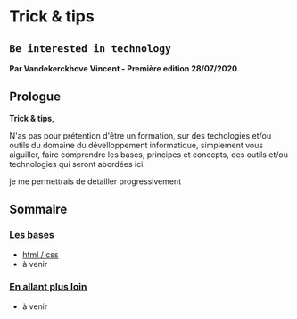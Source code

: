 # Trick & tips
## `Be interested in technology`

**Par Vandekerckhove Vincent - Première edition 28/07/2020**

## Prologue
**Trick & tips,**

N'as pas pour prétention d'être un formation, sur des techologies et/ou outils du domaine du dévelloppement informatique, simplement vous aiguiller, faire comprendre les bases, principes et concepts, des outils et/ou technologies qui seront abordées ici.

je me permettrais de detailler progressivement

## Sommaire

### [Les bases](basis/README.md)
- [html / css](basis/code/html-css.md)
- à venir

### [En allant plus loin](detailed/README.md)
- à venir